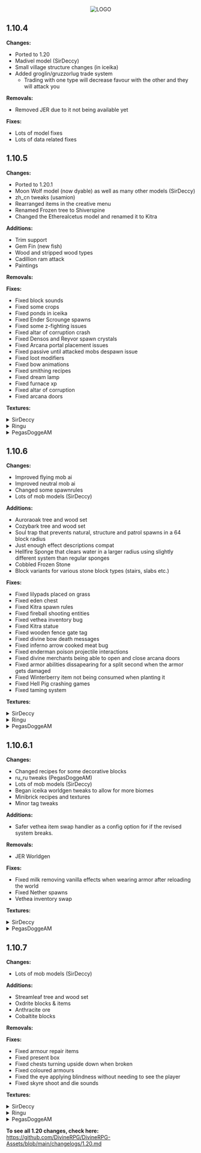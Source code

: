 <p align="center">
  <img src="https://i.imgur.com/MfOeJ7n.png" alt="LOGO"/>
</p>
     
## 1.10.4

**Changes:**
- Ported to 1.20
- Madivel model (SirDeccy)
- Small village structure changes (in iceika)
- Added groglin/gruzzorlug trade system
  - Trading with one type will decrease favour with the other and they will attack you

**Removals:**
- Removed JER due to it not being available yet

**Fixes:**
- Lots of model fixes
- Lots of data related fixes

 ## 1.10.5

**Changes:**
- Ported to 1.20.1
- Moon Wolf model (now dyable) as well as many other models (SirDeccy)
- zh_cn tweaks (usamion)
- Rearranged items in the creative menu
- Renamed Frozen tree to Shiverspine
- Changed the Etherealcetus model and renamed it to Kitra

**Additions:**
- Trim support
- Gem Fin (new fish)
- Wood and stripped wood types
- Cadillion ram attack
- Paintings

**Removals:**

**Fixes:**
- Fixed block sounds
- Fixed some crops
- Fixed ponds in iceika
- Fixed Ender Scrounge spawns
- Fixed some z-fighting issues
- Fixed altar of corruption crash
- Fixed Densos and Reyvor spawn crystals
- Fixed Arcana portal placement issues
- Fixed passive until attacked mobs despawn issue
- Fixed loot modifiers
- Fixed bow animations
- Fixed smithing recipes
- Fixed dream lamp
- Fixed furnace xp
- Fixed altar of corruption
- Fixed arcana doors

**Textures:**
<details closed>
<summary>SirDeccy</summary>
<br>
frozen_dirt, frozen_grass_side, frozen_grass_top, shiverspine_log_top, stripped_shiverspine_log_top, fractite_cannon, arcanite_blaster, arcana_brush, arcanite_dirt, arcanite_grass_side, arcanite_grass_top, cauldrop_petal, eden_dirt, eden_grass_side, eden_grass_top, potion_leaf, snow_globe, snowflake, eden_leaves, eden_log_side, eden_log_top, stripped_eden_log_side, stripped_eden_log_top, gem_fim_bucket
</details>

<details closed>
<summary>Ringu</summary>
<br>
divine_layer_1, divine_layer_2, angelic_flight, divine_strength, explosion_protection, melee_protection, poison_protection, prevent_fall_damage, projectile_protection, seng_fur, divine_boots, divine_chestplate, divine_helmet, divine_hoe, divine_leggings
</details>

<details closed>
<summary>PegasDoggeAM</summary>
<br>
apalachia_bricks, eden_bricks, mortum_bricks, skythern_bricks, wildwood_bricks, blue_stone, kraken_scale, kraken_skin, mortum_dust, mortum_soul, mortum_fragments, mortum_gem, mortum_chunk, mortum_heart, mortume_axe, mortum_hoe, mortum_pickaxe, mortum_shovel, mortum_shickaxe, boiled_egg, cheese, donut, hot_pumpkin_pie, fruit_cake, peppermints, snow_cones, tomato, white_mushroom, advanced_mushroom_stew, chicken_dinner, chocolate_log, egg_nog, magic_meat, enriched_magic_meat, forbidden_fruit, inferno_bow (all 4 states), inferno_arrow, armor_pouch (all variants), mortum_dirt, mortum_grass_side, mortum_grass_top, mortum_leaves, mortum_log_side, mortum_log_top, stripped_mortum_log_side, stripped_mortum_log_top, mortum_planks, mortum_door_top, mortum_door_bottom, mortum_door, mortum_trapdoor, demon_brambles_top, demon_brambles_bottom, mortum_brush, eye_plant
</details>

 ## 1.10.6

**Changes:**
- Improved flying mob ai
- Improved neutral mob ai
- Changed some spawnrules
- Lots of mob models (SirDeccy)

**Additions:**
- Auroraoak tree and wood set
- Cozybark tree and wood set
- Soul trap that prevents natural, structure and patrol spawns in a 64 block radius
- Just enough effect descriptions compat
- Hellfire Sponge that clears water in a larger radius using slightly different system than regular sponges
- Cobbled Frozen Stone
- Block variants for various stone block types (stairs, slabs etc.)

**Fixes:**
- Fixed lilypads placed on grass
- Fixed eden chest
- Fixed Kitra spawn rules
- Fixed fireball shooting entities
- Fixed vethea inventory bug
- Fixed Kitra statue
- Fixed wooden fence gate tag
- Fixed divine bow death messages
- Fixed inferno arrow cooked meat bug
- Fixed enderman poison projectile interactions
- Fixed divine merchants being able to open and close arcana doors
- Fixed armor abilities dissapearing for a split second when the armor gets damaged
- Fixed Winterberry item not being consumed when planting it
- Fixed Hell Pig crashing games
- Fixed taming system

**Textures:**
<details closed>
<summary>SirDeccy</summary>
<br>
stripped_auroraoak_log_side, stripped_auroraoak_log_top, auroraoak_log_side, auroraoak_log_top, auroraoak_planks, auroraoak_sapling, auroraoak_leaves, cozybark_log_side, cozybark_log_top, cozybark_planks, cozybark_sapling, cozybark_leaves, cozybark_door_top, cozybark_door_bottom
</details>

<details closed>
<summary>Ringu</summary>
<br>
divine_rock, sun_blossom, sunbloom
</details>

<details closed>
<summary>PegasDoggeAM</summary>
<br>
coalstone_furnace (GUI), arcanite_stone, cobbled_frozen_stone, frosted_allure (all modes), icy_bricks, arcanium_block, crate, plank_design, fancy_wool, rainbow_wool, tomato_plant (all 8 stages), dungeon_tokens, wizards_book, bacon, empowered_meat, raw_empowered_meat, tomato_seeds, shiverspine_door (item), ender_arrow, snowstorm_arrow, soulfire_arrow, ender_bow (all 4 states), hunter_bow (all 4 states), icicle_bow (all 4 states), shadow_bow (all 4 states), snowstorm_bow (all 4 states), soulfire_bow (all 4 states), scythe, cyclopsian_staff, cyclopsian_sword, crabclaw_maul, dual_claw, shark_sword, aquatooth_sword, aquatooth_maul, aquatic_trident, aquaton, aquatic_maul
</details>

 ## 1.10.6.1

**Changes:**
- Changed recipes for some decorative blocks
- ru_ru tweaks (PegasDoggeAM)
- Lots of mob models (SirDeccy)
- Began iceika worldgen tweaks to allow for more biomes
- Minibrick recipes and textures
- Minor tag tweaks

**Additions:**
- Safer vethea item swap handler as a config option for if the revised system breaks.

**Removals:**
- JER Worldgen

**Fixes:**
- Fixed milk removing vanilla effects when wearing armor after reloading the world
- Fixed Nether spawns
- Vethea inventory swap

**Textures:**
<details closed>
<summary>SirDeccy</summary>
<br>
shiverspine_sapling, frozen_grass_top_overlay, frozen_grass_side_overlay
</details>

<details closed>
<summary>PegasDoggeAM</summary>
<br>
checker, minibricks (all variants), sunstorm_spawner, dirty_pearls, clean_pearls, polished_pearls, shiny_pearls, bedrock_sword, bedrock_shovel, bedrock_pickaxe, bedrock_axe, bedrock_hoe, ender_sword (all variants), enderice
</details>

 ## 1.10.7

**Changes:**
- Lots of mob models (SirDeccy)

**Additions:**
- Streamleaf tree and wood set
- Oxdrite blocks & items
- Anthracite ore
- Cobaltite blocks

**Removals:**

**Fixes:**
- Fixed armour repair items
- Fixed present box
- Fixed chests turning upside down when broken
- Fixed coloured armours
- Fixed the eye applying blindness without needing to see the player
- Fixed skyre shoot and die sounds

**Textures:**
<details closed>
<summary>SirDeccy</summary>
<br>
oxdrite_ingot, raw_oxdrite, anthracite, anthracite_ore, raw_oxdrite_block, cut_oxdrite, oxdrite_block, oxdrite_ore, cobaltite, polished_cobaltite, streamleaf_sapling, streamleaf_log_side, streamleaf_log_top, streamleaf_planks, streamleaf_door_bottom, streamleaf_door_top, streamleaf_leaves, cozybark_leaves, auroraoak_leaves, glaciline, polished_coalstone, chiseled_coalstone
</details>

<details closed>
<summary>Ringu</summary>
<br>
skeleman_feed, wither_protection
</details>

<details closed>
<summary>PegasDoggeAM</summary>
<br>
eden_dust, eden_sparkles, eden_fragments, eden_gem, eden_chunk, eden_soul, eden_axe, eden_shovel, eden_hoe, eden_pickaxe, eden_shickaxe, eden_blade, eden_slicer, oxdrite_ingot, raw_oxdrite, call_of_the_watcher, frost_sword, frostking_sword, Elite Realmite Armor (only items), raw_oxdrite_block, oxdrite_block, oxdrite_ore, cobaltite, polished_cobaltite, divine_moss_stone, eden_brush, eden_grass_side, eden_grass_top, eden_lamp, eden_log_top, stripped_eden_log_side, stripped_eden_log_top, eden_planks, glaciline, frozen_bricks, snow_bricks, different lamps
</details>


**To see all 1.20 changes, check here:**
https://github.com/DivineRPG/DivineRPG-Assets/blob/main/changelogs/1.20.md
